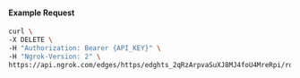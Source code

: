 <!-- Code generated for API Clients. DO NOT EDIT. -->

#### Example Request

```bash
curl \
-X DELETE \
-H "Authorization: Bearer {API_KEY}" \
-H "Ngrok-Version: 2" \
https://api.ngrok.com/edges/https/edghts_2qRzArpvaSuXJ8MJ4foU4MreRpi/routes/edghtsrt_2qRzArMkK4XShKtKV0MOlkr6dLO/traffic_policy
```

